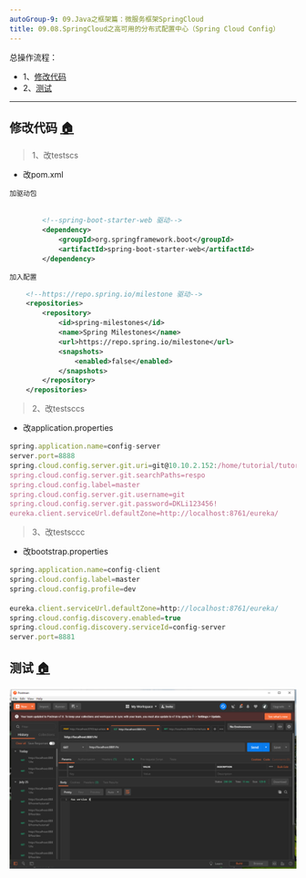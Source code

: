 ```yaml
---
autoGroup-9: 09.Java之框架篇：微服务框架SpringCloud
title: 09.08.SpringCloud之高可用的分布式配置中心（Spring Cloud Config）
---
```


总操作流程：
- 1、[修改代码](#SpringCloud-01)
- 2、[测试](#SpringCloud-02)

***

## 修改代码 <a name="SpringCloud-01" href="#" >:house:</a>

> 1、改testscs

- 改pom.xml

`加驱动包`

```xml

        <!--spring-boot-starter-web 驱动-->
        <dependency>
            <groupId>org.springframework.boot</groupId>
            <artifactId>spring-boot-starter-web</artifactId>
        </dependency>

```

`加入配置`

```xml
    <!--https://repo.spring.io/milestone 驱动-->
    <repositories>
        <repository>
            <id>spring-milestones</id>
            <name>Spring Milestones</name>
            <url>https://repo.spring.io/milestone</url>
            <snapshots>
                <enabled>false</enabled>
            </snapshots>
        </repository>
    </repositories>
```

> 2、改testsccs

- 改application.properties

```js
spring.application.name=config-server
server.port=8888
spring.cloud.config.server.git.uri=git@10.10.2.152:/home/tutorial/tutorial.git
spring.cloud.config.server.git.searchPaths=respo
spring.cloud.config.label=master
spring.cloud.config.server.git.username=git
spring.cloud.config.server.git.password=DKLi123456!
eureka.client.serviceUrl.defaultZone=http://localhost:8761/eureka/
```

> 3、改testsccc

- 改bootstrap.properties

```js
spring.application.name=config-client
spring.cloud.config.label=master
spring.cloud.config.profile=dev

eureka.client.serviceUrl.defaultZone=http://localhost:8761/eureka/
spring.cloud.config.discovery.enabled=true
spring.cloud.config.discovery.serviceId=config-server
server.port=8881
```

## 测试 <a name="SpringCloud-02" href="#" >:house:</a>

![](./image/09.08-1.png)